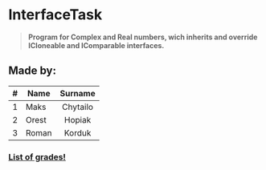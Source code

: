 # InterfaceTask

> __Program for Complex and Real numbers, wich inherits and override ICloneable and IComparable interfaces.__


## Made by:


|# | Name          | Surname       |
|--| ------------- |:-------------:|
|1 | Maks          | Chytailo      |
|2 | Orest         | Hopiak        |
|3 | Roman         | Korduk        |


### [List of grades!](https://docs.google.com/spreadsheets/d/1ENfOe8_ipVdG2U7qClhQw1cZVeQ9kXLNTx2xjTb7NW4/edit#gid=0 "Google document link")
